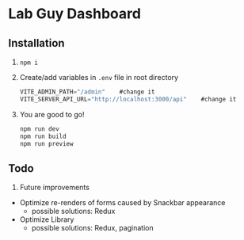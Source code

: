 # Lab Guy Dashboard

## Installation

1. `npm i`

2. Create/add variables in `.env` file in root directory
   ```js
   VITE_ADMIN_PATH="/admin"    #change it
   VITE_SERVER_API_URL="http://localhost:3000/api"    #change it
   ```
3. You are good to go!
   ```js
   npm run dev
   npm run build
   npm run preview
   ```

## Todo

1. Future improvements

- Optimize re-renders of forms caused by Snackbar appearance
  - possible solutions: Redux
- Optimize Library
  - possible solutions: Redux, pagination
